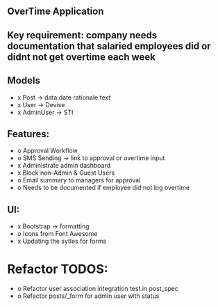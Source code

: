 ## OverTime Application

## Key requirement: company needs documentation that salaried employees did or didnt not get overtime each week

## Models
- x Post -> data:date rationale:text
- x User -> Devise
- x AdminUser -> STI

## Features:
- o Approval Workflow
- o SMS Sending -> link to approval or overtime input
- x Administrate admin dashboard
- x Block non-Admin & Guest Users
- o Email summary to managers for approval
- o Needs to be documented if employee did not log overtime

## UI:
- x Bootstrap -> formatting
- o Icons from Font Awesome
- x Updating the sytles for forms

# Refactor TODOS:
- o Refactor user association integration test in post_spec
- o Refactor posts/_form for admin user with status